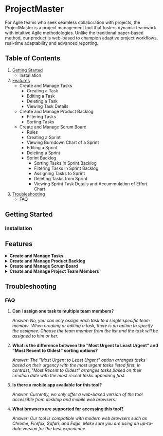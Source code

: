 # ProjectMaster

For Agile teams who seek seamless collaboration with projects, the ProjectMaster is a project management tool that fosters dynamic teamwork with intuitive Agile methodologies. Unlike the traditional paper-based method, our product is web-based to champion adaptive project workflows, real-time adaptability and advanced reporting. 

## Table of Contents

1. [Getting Started](#getting-started)
   - Installation
2. [Features](#features)
   - Create and Manage Tasks
        - Creating a Task
        - Editing a Task
        - Deleting a Task
        - Viewing Task Details
    - Create and Manage Product Backlog
        - Filtering Tasks
        - Sorting Tasks
    - Create and Manage Scrum Board
        - Rules
        - Creating a Sprint
        - Viewing Burndown Chart of a Sprint
        - Editing a Sprint
        - Deleting a Sprint
        - Sprint Backlog
            - Sorting Tasks in Sprint Backlog
            - Filtering Tasks in Sprint Backlog
            - Assigning Tasks to Sprint
            - Deleting Tasks from Sprint
            - Viewing Sprint Task Details and Accummulation of Effort Chart
5. [Troubleshooting](#troubleshooting)
   - FAQ

## Getting Started

### Installation


## Features

<details>
<summary><b>Create and Manage Tasks</b></summary>

#### Creating a Task

1. **Add Button:** Click on the "+" button, it will linked to a page where you can fill in the details of task.

2. **Input Details:** You have to fill in all of the components for rendering task information.The attributes include task name, story point, assignee, description, type of task, tags, priority, status and stages. 

3. **Done Button:** After filling in all of the details, click on the "Done" button and the task will be added and displayed as a card in the product backlog.

#### Editing a Task

1. **Edit Button:** Click on the edit button, it will linked to a page where you can edit in the details of the task.

2. **Input Details:** You can change the details that is previously input in the task.

3. **Done button:** Click on the done button, it will save the new details of the task.

#### Deleting a Task

1. **Delete Button:** On the product backlog main page, you'll notice a small bin icon in the bottom-right corner of each task. Click on this bin icon to access the delete feature.

2. **Applying Delete Feature:** After clicking the bin icon, the task will be promptly removed from the product backlog main page. Once this action is completed, the task will no longer be visible or accessible within the product backlog. This feature is particularly useful for keeping your backlog organized and up-to-date by removing tasks that are no longer relevant or necessary.

#### Viewing Task Details

1. **Select Task:** Click on the task card, it will linked to a page where it shows all details of task.

2. **Display Attributes:** Attributes such as task name, story point, assignee, description, type of task, tags, priority, status and stage of the selected task are displayed at once. 

3. **Done button:** Click on the done button, it will linked back to the product backlog page. 

</details>

<details>
<summary><b>Create and Manage Product Backlog</b></summary>

#### Filtering Tasks

1. **Selecting Tags:** Tags such as Frontend, Backend, API, Testing, Framework, UI, UX, and Database are available to categorize your tasks. When visualising task cards on the product backlog, you can narrow down tasks based on task tags.

2. **Using the Filter Menu:** On the product backlog main page, you'll find a drop-down menu for filtering tasks. Click on the menu to access filter options.

3. **Applying Filters:** Choose one tag from the list to filter tasks based on your criteria. Once selected, only the tasks that match the chosen tags will be displayed on the product backlog. This makes it easier to focus on tasks related to specific areas or aspects of your project. 

#### Sorting Tasks

1. **Sorting Orders:**
   - Most Urgent to Least Urgent
   - Least Urgent to Most Urgent 
   - Oldest to Most Recent
   - Most Recent to Oldest 

2. **Using the Sorting Menu:** On the product backlog main page, you'll find a drop-down menu for sorting tasks. Click on the menu to access sorting options.

3. **Applying Sort Orders:** Choose one sorting order from the list to visualize your tasks in an organized manner. This makes it easier to focus on urgent tasks or review tasks chronologically.

</details>

<details>
<summary><b>Create and Manage Scrum Board</b></summary>

#### Rules

1. Once sprint is started:  
    - The sprint details(such as end date) is uneditable.
    - Tasks in the sprint cannot be added or edited.
    - Burndown Chart of the sprint is automatically generated.

2. Sprint will be automatically ended on the ending date.

#### Creating a Sprint

1. **Add Button:** Click on the "+" button, it will link to a page where you can fill in the details of sprint.

2. **Input Details:** You have to fill in all of the components for rendering sprint information.The attributes include sprint name, starting and ending date, and sprint status.  

3. **Done Button:** After filling in all of the details, click on the "Done" button and the sprint will be added and displayed as a card in the scrumboard.

### Viewing Burndown Chart of a Sprint

1. **View Button:** Click on the chart button, which is the first icon on the right-corner of a task, it will link to a page where show you the burndown chart of the sprint. It is able to click it once the sprint has started.

2. **Chart Details:** The Burndown Chart is used to visualize the remaining work over time, based on the story point. It consist of 2 lines:  
    - Ideal Velocity  
    It represents the expected rate of work completion, starting at the total planned work and ending at zero work remaining by end of the sprint.
    
    - Actual Velocity  
    It tracks the team's real-world progress, showing how much work is completed or remaining at the end of each time period.

### Editing a Sprint

1. **Edit Button:** Click on the edit button, it will link to a page where you can edit the details of the sprint.

2. **Input Details:** You can change the details that is previously input in the sprint.

3. **Done button:** Click on the done button, it will save the new details of the sprint.

### Deleting a Sprint

1. **Delete Button:** On the scrum board main page, you'll notice a small bin icon in the bottom-right corner of each task. Click on this bin icon to access the delete feature.

### Sprint Backlog

1. **Sprint Backlog Details:** At the top of the page, you'll find essential details about the Sprint Backlog, including its current status and the specified time range.

2. **Sprint Backlog Features:** 
    - Sorting tasks
    - Filtering tasks
    - Assigning new tasks
    - Deleting allocated tasks  

    *Small Reminder: Task addition and deletion is restricted once sprint has started.*

3. **Task Status:**  
    - Tasks can have one of four statuses: Not Started, In Progress, Completed, or Overdue. 
    - You can easily update the status of a task by using a simple drag-and-drop action. 
        - You are unable to drop the task to "Overdue" column, ie. cannot manually change task status to "Overdue". 
        - However, tasks in the completed sprint cannot be dragged.
    - Tasks that have not been marked as "Done" by the end of the sprint will automatically be relocated to the "Overdue" column. Overdue tasks will not return to the Product Backlog, hence you will need to re-add them manually.

#### Sorting Tasks in Sprint Backlog

1. **Sorting Orders:**
   - Most Urgent to Least Urgent
   - Least Urgent to Most Urgent 
   - Oldest to Most Recent
   - Most Recent to Oldest 

2. **Using the Sorting Menu:** On the Sprint Backlog page, you'll find a drop-down menu for sorting tasks. Click on the menu to access sorting options.

3. **Applying Sort Orders:** Select a sorting order from the list to organize your tasks under each status column.

#### Filtering Tasks in Sprint Backlog

1. **Selecting Tags:** Tags such as Frontend, Backend, API, Testing, Framework, UI, UX, and Database are available to categorize your tasks. When visualising task cards on the Sprint Backlog, you can narrow down tasks based on task tags.

2. **Using the Filter Menu:** On the Sprint Backlog page, you'll find a drop-down menu for filtering tasks. Click on the menu to access filter options.

3. **Applying Filters:** Choose one tag from the list to filter tasks based on your criteria. Once selected, only the tasks that match the chosen tags will be displayed under its status column. 

### Assigning Tasks to Sprint

1. **Add task to sprint:** Locate the "+" button within the Sprint Backlog section and click on it. This action will redirect you to a page where you can assign tasks to the sprint. The "+" button is hidden once the sprint starts, indicating that tasks cannot be added during an active sprint.

2. **Select Task:** On the assignment page, you'll find a list of tasks that haven't been assigned to a specific sprint. Check the checkbox associated with the task card to select the tasks for assignment to the current sprint.

3. **Confirm Assignment:** After selecting the desired tasks, click on the "Done" button. This action will successfully assign the selected tasks to the sprint.

4. **Navigate Back:** You can return to the Sprint Backlog page by clicking on the "Back" button. This button will take you back to the previous page. 

#### Deleting Tasks from Sprint

1. **Delete Button:** On each task in the Sprint Backlog, you'll find a small bin icon in the bottom-right corner. Click on this bin icon to access the delete feature. The bin icon is hidden once the sprint starts, indicating that tasks cannot be deleted during an active sprint.

2. **Applying Delete Feature:** After clicking the bin icon, the task will be promptly removed from the Sprint Backlog page, and moved back to the Product Backlog page. Once this action is completed, the task will no longer be visible or accessible within the Sprint Backlog. 

### Viewing Sprint Task Details and Accummulation of Effort Chart 

1. **View sprint task details:** Within the sprint backlog, click on the task card that you want to view. This will open another window that displays the information of the task assigned to the sprint.

2. **Navigate back from view sprint task details:** You can navigate back to the sprint backlog by clicking on the "Back" button.

3. **Insert Log Time:** You can record the log time for each task by following the **View sprint task details** step and clicking on "+insert log time" which will display a pop up window that will prompt for the date, start time and end time. If there is an overlap between the newly inserted time range and the previously logged time, only the portion of the time range that does not overlap will be added into the total time spent.

4. **Insert Log Time Action:** When completing **Insert Log Time**, you can click on the "Done" button to record the logtime or "Back" button to close the pop up.

5. **View Accumulation of Effort Chart:** You can view the chart by clicking on the Graph Icon next to the "Log Time" heading which will open a pop up window that displays the accumulation of effort chart based on the recorded log time.

6. **Navigate back from accumulation of effort chart:** You can return to **View sprint task details** by clicking on the "Back" button.

</details>

<details>
<summary><b>Create and Manage Project Team Members</b></summary>

#### Create User Account

1. **Input Details:** You need to fill in all the user information. The attributes include username, email, and password.

2. **Done Button:** After filling in all the details, click the "Done" button. Your data will be securely stored in the database, and you can use it for future logins.

#### Login Page

1. **Input Details:** You need to fill in the existing username and password to log in.

2. **Login Button:** After entering all the details, click the "Log in" button to be directed to the product backlog window.

#### Logout Page 

1. **Access Logout Button:** Hover over the profile icon in the navbar for a dropdown list to be displayed and towards the bottom of the list will consist of a "Log Out" button.

2. **Logout Button:** When clicked, redirect user back to the login page awaiting for login again.

</details>

## Troubleshooting

### FAQ

1. **Can I assign one task to multiple team members?**
    
    *Answer: No, you can only assign each task to a single specific team member. When creating or editing a task, there is an option to specify the assignee. Choose the team member from the list and the task will be assigned to him or her.*

2. **What is the difference between the "Most Urgent to Least Urgent" and "Most Recent to Oldest" sorting options?**

    *Answer: The "Most Urgent to Least Urgent" option arranges tasks based on their urgency with the most urgent tasks listed first. In contrast, "Most Recent to Oldest" arranges tasks based on their creation date with the most recent tasks appearing first.*

3. **Is there a mobile app available for this tool?**

    *Answer: Currently, we only offer a web-based version of the tool accessible from desktop and mobile web browsers.* 

4. **What browsers are supported for accessing this tool?**

    *Answer: Our tool is compatible with modern web browsers such as Chrome, Firefox, Safari, and Edge. Make sure you are using an up-to-date version for the best experience.*
